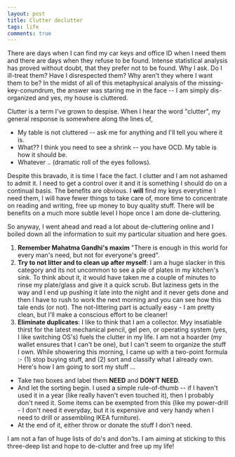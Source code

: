 ```yaml
---
layout: post
title: Clutter declutter
tags: life
comments: true
---
```

There are days when I can find my car keys and office ID when I need them and there are days when they refuse to be found. Intense statistical analysis has proved without doubt, that they prefer not to be found. Why I ask. Do I ill-treat them? Have I disrespected them? Why aren't they where I want them to be? In the midst of all of this metaphysical analysis of the missing-key-conundrum, the answer was staring me in the face -- I am simply dis-organized and yes, my house is cluttered. 
<!--more-->
Clutter is a term I've grown to despise. When I hear the word "clutter", my general response is somewhere along the lines of,

+ My table is not cluttered -- ask me for anything and I'll tell you where it is. 
+ What?? I think you need to see a shrink -- you have OCD. My table is how it should be. 
+ Whatever .. (dramatic roll of the eyes follows).

Despite this bravado, it is time I face the fact. I clutter and I am not ashamed to admit it. I need to get a control over it and it is something I should do on a continual basis. The benefits are obvious. I **will** find my keys everytime I need them, I will have fewer things to take care of, more time to concentrate on reading and writing, free up money to buy quality stuff. There will be benefits on a much more subtle level I hope once I am done de-cluttering. 

So anyway, I went ahead and read a lot about de-cluttering online and I boiled down all the information to suit my particular situation and here goes. 

1. **Remember Mahatma Gandhi's maxim** "There is enough in this world for every man's need, but not for everyone's greed".
2. **Try to not litter and to clean up after myself**: I am a huge slacker in this category and its not uncommon to see a pile of plates in my kitchen's sink. To think about it, it would have taken me a couple of minutes to rinse my plate/glass and give it a quick scrub. But laziness gets in the way and I end up pushing it late into the night and it never gets done and then I have to rush to work the next morning and you can see how this tale ends (or not). The not-littering part is actually easy - I am pretty clean, but I'll make a conscious effort to be cleaner!
3. **Eliminate duplicates**:  I like to think that I am a collector. Myy insatiable thirst for the latest mechanical pencil, gel pen, or operating system (yes, I like switching OS's) fuels the clutter in my life. I am not a hoarder (my wallet ensures that I can't be one), but I can't seem to organize the stuff I own. While showering this morning, I came up with a two-point formula :- (1) stop buying stuff, and (2) sort and classify what I already own. Here's how I am going to sort my stuff ...
  + Take two boxes and label them **NEED** and **DON'T NEED**.
  + And let the sorting begin. I used a simple rule-of-thumb -- if I haven't used it in a year (like really haven't even touched it), then I probably don't need it. Some items can be exempted from this (like my power-drill - I don't need it everyday, but it is expensive and very handy when I need to drill or assembling IKEA furniture). 
  + At the end of it, either throw or donate the stuff I don't need.

 
I am not a fan of huge lists of do's and don'ts. I am aiming at sticking to this three-deep list and hope to de-clutter and free up my life! 
  



